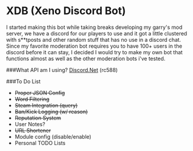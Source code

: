 # XDB (Xeno Discord Bot)

I started making this bot while taking breaks developing my garry's mod server, we have a discord for our players to use and it got
a little clustered with s**tposts and other random stuff that has no use in a discord chat. Since my favorite moderation bot requires
you to have 100+ users in the discord before it can stay, I decided I would try to make my own bot that functions almost as well as the
other moderation bots i've tested.

###What API am I using? 
[Discord.Net](https://github.com/RogueException/Discord.Net) (rc588)

###To Do List

- ~~Proper JSON Config~~
- ~~Word Filtering~~
- ~~Steam Integration (query)~~
- ~~Ban/Kick Logging (w/ reason)~~
- ~~Reputation System~~
- User Notes?
- ~~URL Shortener~~
- Module config (disable/enable)
- Personal TODO Lists
